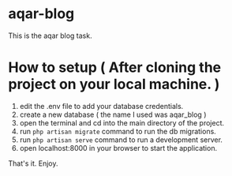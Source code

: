 # aqar-blog
This is the aqar blog task.

# How to setup ( After cloning the project on your local machine. )

1. edit the .env file to add your database credentials.
2. create a new database ( the name I used was aqar_blog )
3. open the terminal and cd into the main directory of the project.
4. run `php artisan migrate` command to run the db migrations.
5. run `php artisan serve` command to run a development server.
6. open localhost:8000 in your browser to start the application.

That's it. Enjoy.
